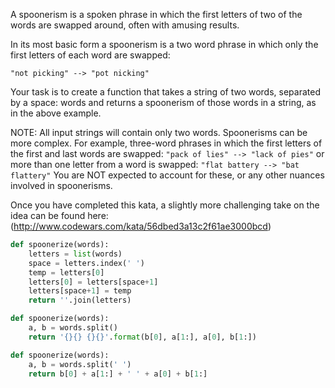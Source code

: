 A spoonerism is a spoken phrase in which the first letters of two of the words are swapped around, often with amusing results.

In its most basic form a spoonerism is a two word phrase in which only the first letters of each word are swapped:

```"not picking" --> "pot nicking"```

Your task is to create a function that takes a string of two words, separated by a space: words and returns a spoonerism of those words in a string, as in the above example.

NOTE: All input strings will contain only two words. Spoonerisms can be more complex. For example, three-word phrases in which the first letters of the first and last words are swapped: ```"pack of lies" --> "lack of pies"``` or more than one letter from a word is swapped: ```"flat battery --> "bat flattery"``` You are NOT expected to account for these, or any other nuances involved in spoonerisms.

Once you have completed this kata, a slightly more challenging take on the idea can be found here: (http://www.codewars.com/kata/56dbed3a13c2f61ae3000bcd)
```python
def spoonerize(words):
    letters = list(words)
    space = letters.index(' ')
    temp = letters[0]
    letters[0] = letters[space+1]
    letters[space+1] = temp
    return ''.join(letters)
```
```python
def spoonerize(words):
    a, b = words.split()
    return '{}{} {}{}'.format(b[0], a[1:], a[0], b[1:])
```
```python
def spoonerize(words):
    a, b = words.split(' ')
    return b[0] + a[1:] + ' ' + a[0] + b[1:]
```
